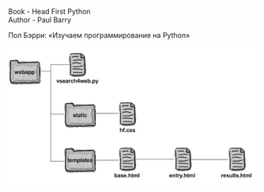 Book - Head First Python <br>
Author - Paul Barry

Пол Бэрри: «Изучаем программирование на Python»

![](https://github.com/froyzan/Head_First_Python/blob/main/01.jpg)
